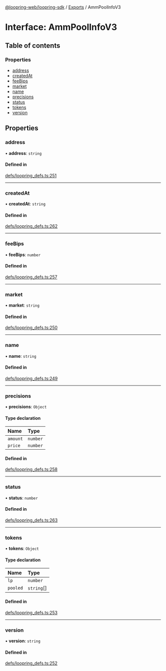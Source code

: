 [@loopring-web/loopring-sdk](../README.md) / [Exports](../modules.md) / AmmPoolInfoV3

# Interface: AmmPoolInfoV3

## Table of contents

### Properties

- [address](AmmPoolInfoV3.md#address)
- [createdAt](AmmPoolInfoV3.md#createdat)
- [feeBips](AmmPoolInfoV3.md#feebips)
- [market](AmmPoolInfoV3.md#market)
- [name](AmmPoolInfoV3.md#name)
- [precisions](AmmPoolInfoV3.md#precisions)
- [status](AmmPoolInfoV3.md#status)
- [tokens](AmmPoolInfoV3.md#tokens)
- [version](AmmPoolInfoV3.md#version)

## Properties

### address

• **address**: `string`

#### Defined in

[defs/loopring_defs.ts:251](https://github.com/Loopring/loopring_sdk/blob/532648f/src/defs/loopring_defs.ts#L251)

___

### createdAt

• **createdAt**: `string`

#### Defined in

[defs/loopring_defs.ts:262](https://github.com/Loopring/loopring_sdk/blob/532648f/src/defs/loopring_defs.ts#L262)

___

### feeBips

• **feeBips**: `number`

#### Defined in

[defs/loopring_defs.ts:257](https://github.com/Loopring/loopring_sdk/blob/532648f/src/defs/loopring_defs.ts#L257)

___

### market

• **market**: `string`

#### Defined in

[defs/loopring_defs.ts:250](https://github.com/Loopring/loopring_sdk/blob/532648f/src/defs/loopring_defs.ts#L250)

___

### name

• **name**: `string`

#### Defined in

[defs/loopring_defs.ts:249](https://github.com/Loopring/loopring_sdk/blob/532648f/src/defs/loopring_defs.ts#L249)

___

### precisions

• **precisions**: `Object`

#### Type declaration

| Name | Type |
| :------ | :------ |
| `amount` | `number` |
| `price` | `number` |

#### Defined in

[defs/loopring_defs.ts:258](https://github.com/Loopring/loopring_sdk/blob/532648f/src/defs/loopring_defs.ts#L258)

___

### status

• **status**: `number`

#### Defined in

[defs/loopring_defs.ts:263](https://github.com/Loopring/loopring_sdk/blob/532648f/src/defs/loopring_defs.ts#L263)

___

### tokens

• **tokens**: `Object`

#### Type declaration

| Name | Type |
| :------ | :------ |
| `lp` | `number` |
| `pooled` | `string`[] |

#### Defined in

[defs/loopring_defs.ts:253](https://github.com/Loopring/loopring_sdk/blob/532648f/src/defs/loopring_defs.ts#L253)

___

### version

• **version**: `string`

#### Defined in

[defs/loopring_defs.ts:252](https://github.com/Loopring/loopring_sdk/blob/532648f/src/defs/loopring_defs.ts#L252)
